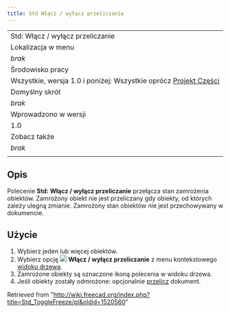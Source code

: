 ```yaml
---
title: Std Włącz / wyłącz przeliczanie
---
```

|  |
| --- |
| Std: Włącz / wyłącz przeliczanie |
| Lokalizacja w menu |
| *brak* |
| Środowisko pracy |
| Wszystkie, wersja 1.0 i poniżej: Wszystkie oprócz [Projekt Części](/PartDesign_Workbench/pl "PartDesign Workbench/pl") |
| Domyślny skrót |
| *brak* |
| Wprowadzono w wersji |
| 1.0 |
| Zobacz także |
| *brak* |
|  |

## Opis

Polecenie **Std: Włącz / wyłącz przeliczanie** przełącza stan zamrożenia obiektów. Zamrożony obiekt nie jest przeliczany gdy obiekty, od których zależy ulegną zmianie. Zamrożony stan obiektów nie jest przechowywany w dokumencie.

## Użycie

1. Wybierz jeden lub więcej obiektów.
2. Wybierz opcję **![](/images/Std_ToggleFreeze.svg) Włącz / wyłącz przeliczanie** z menu kontekstowego [widoku drzewa](/Tree_view/pl "Tree view/pl").
3. Zamrożone obiekty są oznaczone ikoną polecenia w widoku drzewa.
4. Jeśli obiekty zostały odmrożone: opcjonalnie [przelicz](/Std_Refresh/pl "Std Refresh/pl") dokument.

Retrieved from "<http://wiki.freecad.org/index.php?title=Std_ToggleFreeze/pl&oldid=1520560>"